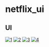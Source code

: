 # netflix_ui

## UI

<a href="https://ibb.co/BVSqVxs"><img src="https://i.ibb.co/gMBzMpg/1.jpg" alt="1" border="0"></a>
<a href="https://ibb.co/rZ1G3Yb"><img src="https://i.ibb.co/y8bnpth/2.jpg" alt="2" border="0"></a>
<a href="https://ibb.co/bRKcs32"><img src="https://i.ibb.co/gFRkS7P/3.jpg" alt="3" border="0"></a>
<a href="https://ibb.co/PzLn641"><img src="https://i.ibb.co/KzPkr7V/4.jpg" alt="4" border="0"></a>
